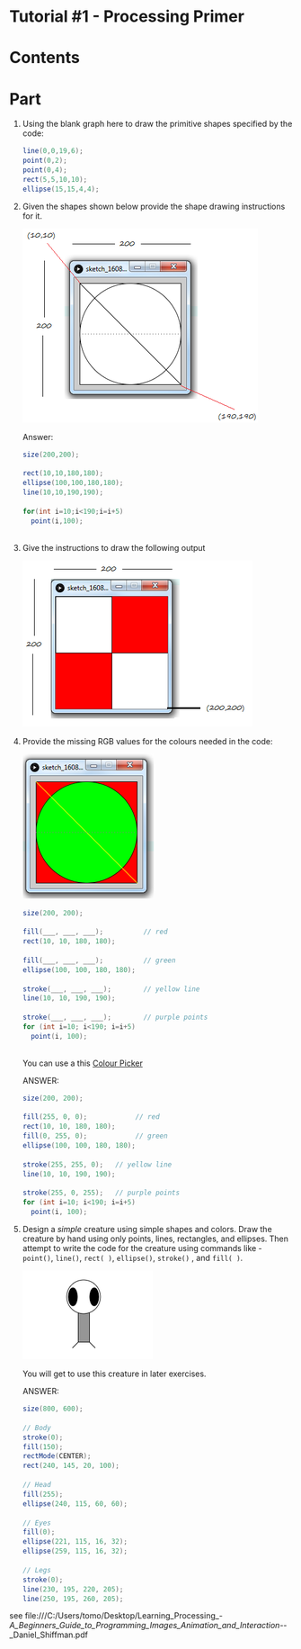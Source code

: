 # Tutorial #1 - Processing Primer


# Contents


# Part 

1.	Using the blank graph here to draw the primitive shapes specified by the code:

	```java
	line(0,0,19,6);
	point(0,2);
	point(0,4);
	rect(5,5,10,10);
	ellipse(15,15,4,4); 
	```

2.	Given the shapes shown below provide the shape drawing instructions for it.

	![alt text](../images/tutorial1_gridshapes.png "")

	Answer:

	```java
	size(200,200);

	rect(10,10,180,180);
	ellipse(100,100,180,180);
	line(10,10,190,190);

	for(int i=10;i<190;i=i+5)
	  point(i,100);
	 
	```

3.	Give the instructions to draw the following output

	![alt text](../images/tutorial1_squares.png "")

4.	Provide the missing RGB values for the colours needed in the code:

	![alt text](../images/tutorial1_gridshapesRGB.png "RGB colours")

	```java
	size(200, 200);

	fill(___, ___, ___);          // red 
	rect(10, 10, 180, 180);  

	fill(___, ___, ___);          // green
	ellipse(100, 100, 180, 180);

	stroke(___, ___, ___);        // yellow line
	line(10, 10, 190, 190); 

	stroke(___, ___, ___);        // purple points
	for (int i=10; i<190; i=i+5)
	  point(i, 100);
	 
	```
	You can use a this [Colour Picker](http://www.w3schools.com/colors/colors_picker.asp "Colour Picker") 

	ANSWER:

	```java
	size(200, 200);

	fill(255, 0, 0);            // red 
	rect(10, 10, 180, 180);  
	fill(0, 255, 0);            // green
	ellipse(100, 100, 180, 180);

	stroke(255, 255, 0);   // yellow line
	line(10, 10, 190, 190); 

	stroke(255, 0, 255);   // purple points
	for (int i=10; i<190; i=i+5)
	  point(i, 100);

	```

5.	Design a *simple* creature using simple shapes and colors. 
	Draw the creature by hand using only points, lines, rectangles, and ellipses. 
	Then attempt to write the code for the creature using commands like - ```point()```, 
	```line()```, ```rect( )```, ```ellipse()```, ```stroke()``` , and ```fill( )```. 

	![alt text](../images/zoog.png "")

	You will get to use this creature in later exercises.

	ANSWER:

	```java
	size(800, 600);

	// Body
	stroke(0);
	fill(150);
	rectMode(CENTER); 
	rect(240, 145, 20, 100);

	// Head
	fill(255);
	ellipse(240, 115, 60, 60); 

	// Eyes
	fill(0); 
	ellipse(221, 115, 16, 32); 
	ellipse(259, 115, 16, 32);

	// Legs
	stroke(0);
	line(230, 195, 220, 205);
	line(250, 195, 260, 205);  

	```
	
see file:///C:/Users/tomo/Desktop/Learning_Processing_-_A_Beginners_Guide_to_Programming_Images_Animation_and_Interaction_--_Daniel_Shiffman.pdf

